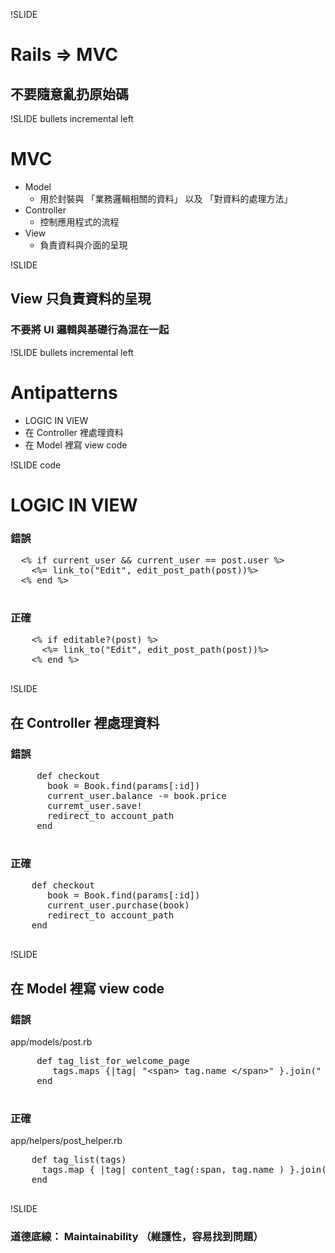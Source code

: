 !SLIDE


# Rails => MVC
## 不要隨意亂扔原始碼

!SLIDE bullets incremental left

# MVC

* Model
  - 用於封裝與 「業務邏輯相關的資料」 以及 「對資料的處理方法」
* Controller
  - 控制應用程式的流程
* View
  - 負責資料與介面的呈現

!SLIDE

## View 只負責資料的呈現
### 不要將 UI 邏輯與基礎行為混在一起

!SLIDE bullets incremental left

# Antipatterns

* LOGIC IN VIEW
* 在 Controller 裡處理資料
* 在 Model 裡寫 view code

!SLIDE code
# LOGIC IN VIEW

### 錯誤

<div class="wrong">
  <pre>
  &lt;% if current_user &amp;&amp; current_user == post.user %&gt;
    &lt;%= link_to(&quot;Edit&quot;, edit_post_path(post))%&gt;
  &lt;% end %&gt;
  </pre>
</div>

### 正確

<div class="correct">
  <pre >
    &lt;% if editable?(post) %&gt;
      &lt;%= link_to(&quot;Edit&quot;, edit_post_path(post))%&gt;
    &lt;% end %&gt;
  </pre>
</div>


!SLIDE
## 在 Controller 裡處理資料

### 錯誤

<div class="wrong">
  <pre>
     def checkout
       book = Book.find(params[:id])
       current_user.balance -= book.price
       curremt_user.save!
       redirect_to account_path
     end
  </pre>
</div>

### 正確

<div class="correct">
  <pre>
    def checkout
       book = Book.find(params[:id])
       current_user.purchase(book)
       redirect_to account_path
    end   
  </pre>
</div>

!SLIDE

## 在 Model 裡寫 view code

### 錯誤

<span class="filename"> app/models/post.rb</span>

<div class="wrong smaller">
  <pre>
     def tag_list_for_welcome_page
        tags.maps {|tag| "&lt;span&gt; tag.name &lt;/span&gt;" }.join(" / ")
     end
  </pre>
</div>

### 正確

<span class="filename"> app/helpers/post_helper.rb</span>
<div class="correct smaller">
  <pre>
    def tag_list(tags)
      tags.map { |tag| content_tag(:span, tag.name ) }.join(" / ")
    end   
  </pre>
</div>

!SLIDE

### 道德底線： Maintainability （維護性，容易找到問題）